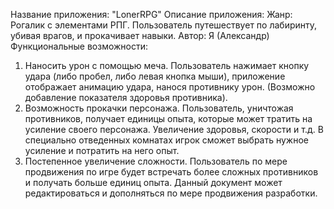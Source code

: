 Название приложения: "LonerRPG"
Описание приложения: 
Жанр: Рогалик с элементами РПГ.
Пользователь путешествует по лабиринту, убивая врагов, и прокачивает навыки.
Автор: Я (Александр)
Функциональные возможности:
1. Наносить урон с помощью меча. Пользователь нажимает кнопку удара (либо пробел, либо левая кнопка мыши), приложение отображает анимацию удара, нанося противнику урон. (Возможно добавление показателя здоровья противника).
2. Возможность прокачки персонажа. Пользователь, уничтожая противников, получает единицы опыта, которые может тратить на усиление своего персонажа. Увеличение здоровья, скорости и т.д. В специально отведенных комнатах игрок сможет выбрать нужное усиление и потратить на него опыт.
3. Постепенное увеличение сложности. Пользователь по мере продвижения по игре будет встречать более сложных противников и получать больше единиц опыта.
Данный документ может редактироваться и дополняться по мере продвижения разработки.
